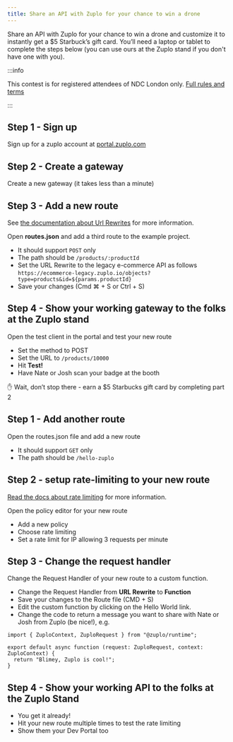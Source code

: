 ```yaml
---
title: Share an API with Zuplo for your chance to win a drone
---
```


Share an API with Zuplo for your chance to win a drone and customize it to instantly get a $5 Starbuck’s gift card. You’ll need a laptop or tablet to complete the steps below (you can use ours at the Zuplo stand if you don't have one with you).

:::info

This contest is for registered attendees of NDC London only.
[Full rules and terms](./drone-prize-terms.md)

:::

## Step 1 - Sign up

Sign up for a zuplo account at [portal.zuplo.com](https://portal.zuplo.com)

## Step 2 - Create a gateway

Create a new gateway (it takes less than a minute)

## Step 3 - Add a new route

See [the documentation about Url Rewrites](../handlers/url-rewrite.md) for more information.

Open **routes.json** and add a third route to the example project.

- It should support `POST` only
- The path should be `/products/:productId`
- Set the URL Rewrite to the legacy e-commerce API as follows
  `https://ecommerce-legacy.zuplo.io/objects?type=products&id=${params.productId}`
- Save your changes (Cmd ⌘ + S or Ctrl + S)

## Step 4 - Show your working gateway to the folks at the Zuplo stand

Open the test client <ApiTestConsoleTabIcon /> in the portal and test your new route

- Set the method to POST
- Set the URL to `/products/10000`
- Hit **Test!**
- Have Nate or Josh scan your badge at the booth

<p style={{fontSize:"20pt", fontWeight:600}}>✋ Wait, don’t stop there - earn a $5 Starbucks gift card by completing part 2</p>

## Step 1 - Add another route

Open the routes.json file and add a new route

- It should support `GET` only
- The path should be `/hello-zuplo`

## Step 2 - setup rate-limiting to your new route

[Read the docs about rate limiting](../policies/rate-limit-inbound.md) for more information.

Open the policy editor for your new route

- Add a new policy
- Choose rate limiting
- Set a rate limit for IP allowing 3 requests per minute

## Step 3 - Change the request handler

Change the Request Handler of your new route to a custom function.

- Change the Request Handler from **URL Rewrite** to **Function**
- Save your changes to the Route file (CMD + S)
- Edit the custom function by clicking on the Hello World link.
- Change the code to return a message you want to share with Nate or Josh from Zuplo (be nice!), e.g.

```tsx
import { ZuploContext, ZuploRequest } from "@zuplo/runtime";

export default async function (request: ZuploRequest, context: ZuploContext) {
  return "Blimey, Zuplo is cool!";
}
```

## Step 4 - Show your working API to the folks at the Zuplo Stand

- You get it already!
- Hit your new route multiple times to test the rate limiting
- Show them your Dev Portal too
